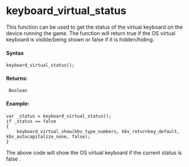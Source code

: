 # keyboard_virtual_status

This function can be used to get the status of the virtual keyboard on
the device running the game. The function will return true if the OS
virtual keyboard is visible/being shown or false if it is hidden/hiding.

#### Syntax

``` gml
keyboard_virtual_status();
```

#### Returns:

``` gml
 Boolean
```

#### Example:

``` gml
var _status = keyboard_virtual_status();
if _status == false
{
    keyboard_virtual_show(kbv_type_numbers, kbv_returnkey_default, kbv_autocapitalize_none, false);
}
```

The above code will show the OS virtual keyboard if the current status
is false .
